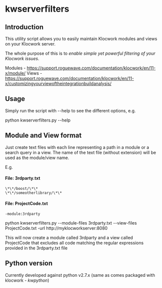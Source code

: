 # kwserverfilters

## Introduction

This utility script allows you to easily maintain Klocwork modules and views
on your Klocwork server.

The whole purpose of this is to *enable simple yet powerful filtering of your
Klocwork issues*.

Modules - https://support.roguewave.com/documentation/klocwork/en/11-x/module/
Views - https://support.roguewave.com/documentation/klocwork/en/11-x/customizingyourviewoftheintegrationbuildanalysis/

## Usage

Simply run the script with --help to see the different options, e.g.

python kwserverfilters.py --help

## Module and View format

Just create text files with each line representing a path in a module or a search query in a view.
The name of the text file (without extension) will be used as the module/view name.

E.g.

#### File: 3rdparty.txt
```
\*\*/boost/\*\*
\*\*/someotherlibrary/\*\*
```

#### File: ProjectCode.txt
```
-module:3rdparty
```

python kwserverfilters.py --module-files 3rdparty.txt --view-files ProjectCode.txt -url http://myklocworkserver:8080

This will now create a module called 3rdparty and a view called ProjectCode that excludes all code matching the regular expressions provided in the 3rdparty.txt file

## Python version

Currently developed against python v2.7.x (same as comes packaged with klocwork - *kwpython*)
